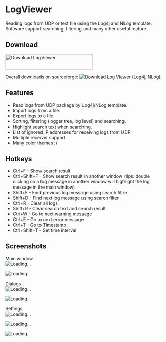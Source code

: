 # LogViewer
Reading logs from UDP or text file using the Log4j and NLog template.
Software support searching, filtering and many other useful feature.

## Download

<a href="https://sourceforge.net/projects/styort-logviewer/files/latest/download"><img alt="Download LogViewer" src="https://a.fsdn.com/con/app/sf-download-button" width=276 height=48 srcset="https://a.fsdn.com/con/app/sf-download-button?button_size=2x 2x"></a>

Overall downloads on sourceforge: <a href="https://sourceforge.net/projects/styort-logviewer/files/latest/download"><img alt="Download Log Viewer (Log4j, NLog)" src="https://img.shields.io/sourceforge/dt/styort-logviewer.svg" ></a>

## Features
 * Read logs from UDP package by Log4j/NLog template.
 * Import logs from a file.
 * Export logs to a file.
 * Sorting, filtering (logger tree, log level) and searching.
 * Highlight search text when searching.
 * List of ignored IP addresses for receiving logs from UDP.
 * Multiple receiver support.
 * Many color themes ;)
 
## Hotkeys
 * Ctrl+F - Show search result
 * Ctrl+Shift+F - Show search result in another window (tips: double clicking on a log message in another window will highlight the log message in the main window)
 * Shift+F - Find previous log message using search filter
 * Shift+D - Find next log message using search filter
 * Ctrl+R - Clear all logs
 * Shift+R - Clear search text and search result
 * Ctrl+W - Go to next warning message
 * Ctrl+E - Go to next error message
 * Ctrl+T - Go to Timestamp
 * Ctrl+Shift+T - Set time interval
 
 
## Screenshots
Main window <br>
![Loading...](https://github.com/Styort/LogViewer/blob/master/docs/1-main.png?raw=true) 

![Loading...](https://github.com/Styort/LogViewer/blob/master/docs/4-main-searching.png?raw=true)

Dialogs <br>
![Loading...](https://github.com/Styort/LogViewer/blob/master/docs/2-log-dialog.png?raw=true)

![Loading...](https://github.com/Styort/LogViewer/blob/master/docs/3-logger-dialog.png?raw=true)

Settings <br>
![Loading...](https://github.com/Styort/LogViewer/blob/master/docs/5-settings-main.png?raw=true) 

![Loading...](https://github.com/Styort/LogViewer/blob/master/docs/6-settings-receivers.png?raw=true)

![Loading...](https://github.com/Styort/LogViewer/blob/master/docs/7-settings-ignored-ips.png?raw=true)
